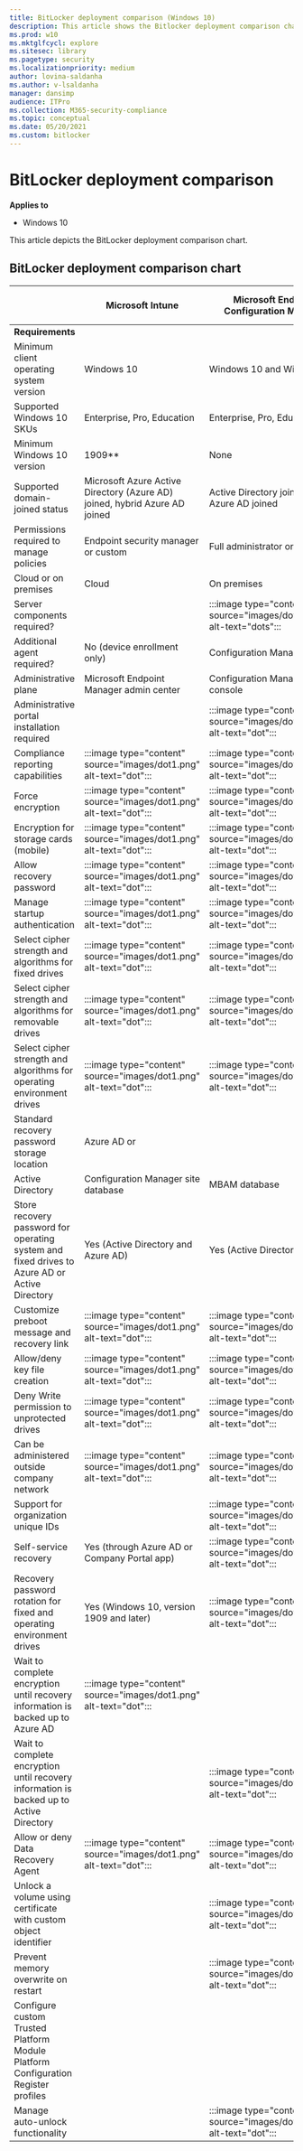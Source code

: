 ```yaml
---
title: BitLocker deployment comparison (Windows 10)
description: This article shows the Bitlocker deployment comparison chart.
ms.prod: w10
ms.mktglfcycl: explore
ms.sitesec: library
ms.pagetype: security
ms.localizationpriority: medium
author: lovina-saldanha
ms.author: v-lsaldanha
manager: dansimp
audience: ITPro
ms.collection: M365-security-compliance
ms.topic: conceptual
ms.date: 05/20/2021
ms.custom: bitlocker
---
```


# BitLocker deployment comparison

**Applies to**

- Windows 10

This article depicts the BitLocker deployment comparison chart.

## BitLocker deployment comparison chart

|  |Microsoft Intune  |Microsoft Endpoint Configuration Manager  |Microsoft BitLocker Administration and Monitoring (MBAM)* |
|---------|---------|---------|---------|
|**Requirements**||||
|Minimum client operating system version     |Windows 10     | Windows 10 and Windows 8.1  | Windows 7 and later        |
|Supported Windows 10 SKUs     |    Enterprise, Pro, Education     |    Enterprise, Pro, Education     |     Enterprise    |
|Minimum Windows 10 version     |1909**   |    None     |    None     |
|Supported domain-joined status     |     Microsoft Azure Active Directory (Azure AD) joined, hybrid Azure AD joined    |   Active Directory joined, hybrid Azure AD joined      |     Active Directory joined    |
|Permissions required to manage policies     |    Endpoint security manager or custom     |   Full administrator or custom      |     Domain Admin or Delegated GPO access    |
|Cloud or on premises      |     Cloud    |  On premises     |    On premises     |
|Server components required?      |         |  :::image type="content" source="images/dot_new.png" alt-text="dots":::    |  :::image type="content" source="images/dot1.png" alt-text="dot":::       |
|Additional agent required?     |     No (device enrollment only)    |   Configuration Manager client      |     MBAM client    |
|Administrative plane     | Microsoft Endpoint Manager admin center        |    Configuration Manager console     |    Group Policy Management Console and MBAM sites     |
|Administrative portal installation required     |         |   :::image type="content" source="images/dot1.png" alt-text="dot":::    |    :::image type="content" source="images/dot1.png" alt-text="dot":::     |
|Compliance reporting capabilities     |  :::image type="content" source="images/dot1.png" alt-text="dot":::       |   :::image type="content" source="images/dot1.png" alt-text="dot":::      |  :::image type="content" source="images/dot1.png" alt-text="dot":::       |
|Force encryption     |    :::image type="content" source="images/dot1.png" alt-text="dot":::   |  :::image type="content" source="images/dot1.png" alt-text="dot":::   | :::image type="content" source="images/dot1.png" alt-text="dot":::       |
|Encryption for storage cards (mobile)      |   :::image type="content" source="images/dot1.png" alt-text="dot":::     |  :::image type="content" source="images/dot1.png" alt-text="dot":::      |         |
|Allow recovery password      |   :::image type="content" source="images/dot1.png" alt-text="dot":::      |   :::image type="content" source="images/dot1.png" alt-text="dot":::    |    :::image type="content" source="images/dot1.png" alt-text="dot":::     |
|Manage startup authentication     |   :::image type="content" source="images/dot1.png" alt-text="dot":::      |     :::image type="content" source="images/dot1.png" alt-text="dot":::    |     :::image type="content" source="images/dot1.png" alt-text="dot":::    |
|Select cipher strength and algorithms for fixed drives      |    :::image type="content" source="images/dot1.png" alt-text="dot":::     | :::image type="content" source="images/dot1.png" alt-text="dot":::      |   :::image type="content" source="images/dot1.png" alt-text="dot":::      |
|Select cipher strength and algorithms for removable drives     |   :::image type="content" source="images/dot1.png" alt-text="dot":::      |  :::image type="content" source="images/dot1.png" alt-text="dot":::       |  :::image type="content" source="images/dot1.png" alt-text="dot":::       |
|Select cipher strength and algorithms for operating environment drives     |   :::image type="content" source="images/dot1.png" alt-text="dot":::      |   :::image type="content" source="images/dot1.png" alt-text="dot":::    |   :::image type="content" source="images/dot1.png" alt-text="dot":::      |
|Standard recovery password storage location     |     Azure AD or 
Active Directory    |     Configuration Manager site database    |    MBAM database     |
|Store recovery password for operating system and fixed drives to Azure AD or Active Directory     |    Yes (Active Directory and Azure AD)     | Yes (Active Directory only)      |   Yes (Active Directory only)      |
|Customize preboot message and recovery link     | :::image type="content" source="images/dot1.png" alt-text="dot":::         | :::image type="content" source="images/dot1.png" alt-text="dot":::        |   :::image type="content" source="images/dot1.png" alt-text="dot":::      |
|Allow/deny key file creation     |  :::image type="content" source="images/dot1.png" alt-text="dot":::       |  :::image type="content" source="images/dot1.png" alt-text="dot":::     |   :::image type="content" source="images/dot1.png" alt-text="dot":::      |
|Deny Write permission to unprotected drives     |  :::image type="content" source="images/dot1.png" alt-text="dot":::       |  :::image type="content" source="images/dot1.png" alt-text="dot":::       |  :::image type="content" source="images/dot1.png" alt-text="dot":::       |
|Can be administered outside company network     |  :::image type="content" source="images/dot1.png" alt-text="dot":::       |  :::image type="content" source="images/dot1.png" alt-text="dot":::     |         |
|Support for organization unique IDs     |         |      :::image type="content" source="images/dot1.png" alt-text="dot":::   |     :::image type="content" source="images/dot1.png" alt-text="dot":::    |
|Self-service recovery      |    Yes (through Azure AD or Company Portal app)     |   :::image type="content" source="images/dot1.png" alt-text="dot":::    |    :::image type="content" source="images/dot1.png" alt-text="dot":::     |
|Recovery password rotation for fixed and operating environment drives     |   Yes (Windows 10, version 1909 and later)     |  :::image type="content" source="images/dot1.png" alt-text="dot":::       |  :::image type="content" source="images/dot1.png" alt-text="dot":::       |
|Wait to complete encryption until recovery information is backed up to Azure AD      |     :::image type="content" source="images/dot1.png" alt-text="dot":::    |       |        |
|Wait to complete encryption until recovery information is backed up to Active Directory      |         |  :::image type="content" source="images/dot1.png" alt-text="dot":::     |    :::image type="content" source="images/dot1.png" alt-text="dot":::     |
|Allow or deny Data Recovery Agent     |  :::image type="content" source="images/dot1.png" alt-text="dot":::       |  :::image type="content" source="images/dot1.png" alt-text="dot":::       |  :::image type="content" source="images/dot1.png" alt-text="dot":::       |
|Unlock a volume using certificate with custom object identifier     |         |   :::image type="content" source="images/dot1.png" alt-text="dot":::    |     :::image type="content" source="images/dot1.png" alt-text="dot":::    |
|Prevent memory overwrite on restart     |         |  :::image type="content" source="images/dot1.png" alt-text="dot":::       |  :::image type="content" source="images/dot1.png" alt-text="dot":::       |
|Configure custom Trusted Platform Module Platform Configuration Register profiles     |         |       | :::image type="content" source="images/dot1.png" alt-text="dot":::        |
|Manage auto-unlock functionality     |         |    :::image type="content" source="images/dot1.png" alt-text="dot":::     | :::image type="content" source="images/dot1.png" alt-text="dot":::        |
